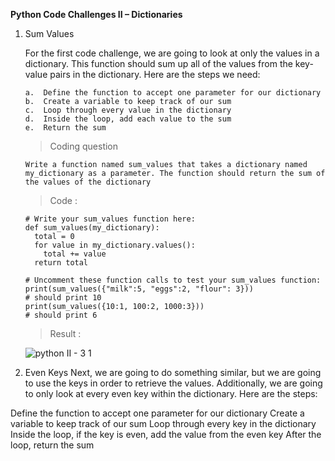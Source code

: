 **Python Code Challenges II – Dictionaries**

1.  Sum Values

    For the first code challenge, we are going to look at only the values in a dictionary. This function should sum up all of the values from the key-value pairs in the dictionary. Here are the steps we need:

        a.  Define the function to accept one parameter for our dictionary
        b.  Create a variable to keep track of our sum
        c.  Loop through every value in the dictionary
        d.  Inside the loop, add each value to the sum
        e.  Return the sum

    >   Coding question

        Write a function named sum_values that takes a dictionary named my_dictionary as a parameter. The function should return the sum of the values of the dictionary

    >   Code    :

        # Write your sum_values function here:
        def sum_values(my_dictionary):
          total = 0
          for value in my_dictionary.values():
            total += value
          return total

        # Uncomment these function calls to test your sum_values function:
        print(sum_values({"milk":5, "eggs":2, "flour": 3}))
        # should print 10
        print(sum_values({10:1, 100:2, 1000:3}))
        # should print 6

    >   Result  :

    ![python II - 3 1](https://user-images.githubusercontent.com/74751990/202850797-80fff0c8-d82e-4e01-9e3b-b4649b5cfcaf.jpg)

2. Even Keys
Next, we are going to do something similar, but we are going to use the keys in order to retrieve the values. Additionally, we are going to only look at every even key within the dictionary. Here are the steps:

Define the function to accept one parameter for our dictionary
Create a variable to keep track of our sum
Loop through every key in the dictionary
Inside the loop, if the key is even, add the value from the even key
After the loop, return the sum
